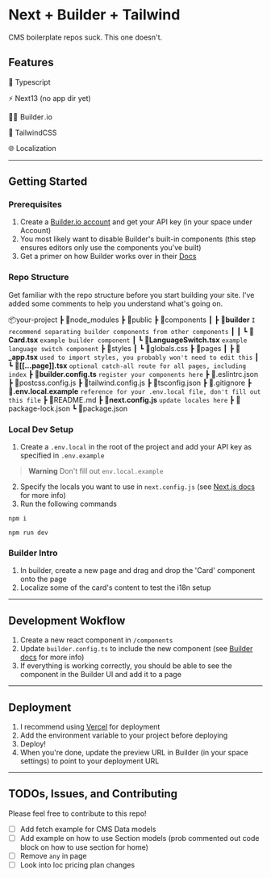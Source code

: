 # Next + Builder + Tailwind

CMS boilerplate repos suck. This one doesn't.

## Features

🦺 Typescript

⚡ Next13 (no app dir yet)

👷‍♀️ &hairsp;Builder&hairsp;.io

💅 TailwindCSS

🌐 Localization

---

## Getting Started

### Prerequisites

1. Create a [Builder.io account](https://builder.io/) and get your API key (in your space under Account)
2. You most likely want to disable Builder's built-in components (this step ensures editors only use the components you've built)
3. Get a primer on how Builder works over in their [Docs](https://docs.builder.io/c/docs)

### Repo Structure

Get familiar with the repo structure before you start building your site. I've added some comments to help you understand what's going on.

📦your-project
 ┣ 📂node_modules
 ┣ 📂public
 ┣ 📂components
 ┃ ┣ 📂**builder** `I recommend separating builder components from other components`
 ┃ ┃ ┗ 📜**Card.tsx** `example builder component`
 ┃ ┗ 📜**LanguageSwitch.tsx** `example language switch component`
 ┣ 📂styles
 ┃ ┗ 📜globals.css
 ┣ 📂pages
 ┃ ┣ **📜_app.tsx** `used to import styles, you probably won't need to edit this`
 ┃ ┗ **📜&#91;&#91;...page&#93;&#93;.tsx** `optional catch-all route for all pages, including index`
 ┣ 📜**builder.config.ts** `register your components here`
 ┣ 📜.eslintrc.json
 ┣ 📜postcss.config.js
 ┣ 📜tailwind.config.js
 ┣ 📜tsconfig.json
 ┣ 📜.gitignore
 ┣ **📜.env.local.example** `reference for your .env.local file, don't fill out this file`
 ┣ 📜README&hairsp;.md
 ┣ 📜**next.config.js** `update locales here`
 ┣ 📜package-lock.json
 ┗ 📜package.json

### Local Dev Setup

1. Create a `.env.local` in the root of the project and add your API key as specified in `.env.example`

> **Warning**
> Don't fill out `env.local.example`

2. Specify the locals you want to use in `next.config.js` (see [Next.js docs](https://nextjs.org/docs/advanced-features/i18n-routing#configuration) for more info)
3. Run the following commands

```terminal
npm i 
```

```terminal
npm run dev
```

### Builder Intro

1. In builder, create a new page and drag and drop the 'Card' component onto the page
2. Localize some of the card's content to test the i18n setup

---

## Development Wokflow

1. Create a new react component in `/components`
2. Update `builder.config.ts` to include the new component (see [Builder docs](https://docs.builder.io/c/docs/developer-resources#add-a-new-component) for more info)
3. If everything is working correctly, you should be able to see the component in the Builder UI and add it to a page

---

## Deployment

1. I recommend using [Vercel](https://vercel.com/) for deployment
2. Add the environment variable to your project before deploying
3. Deploy!
4. When you're done, update the preview URL in Builder (in your space settings) to point to your deployment URL

---

## TODOs, Issues, and Contributing

Please feel free to contribute to this repo!

- [ ] Add fetch example for CMS Data models
- [ ] Add example on how to use Section models (prob commented out code block on how to use section for home)
- [ ] Remove `any` in page
- [ ] Look into loc pricing plan changes
